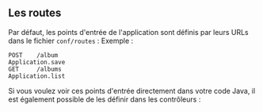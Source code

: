 ## Les routes

Par défaut, les points d'entrée de l'application sont définis par leurs URLs dans le fichier `conf/routes` :
Exemple :

	POST    /album                                                  Application.save
	GET     /albums                                                 Application.list

Si vous voulez voir ces points d'entrée directement dans votre code Java, il est également possible de les définir dans les contrôleurs : 